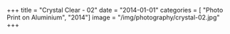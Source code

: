 +++
title = "Crystal Clear - 02"
date = "2014-01-01"
categories = [ "Photo Print on Aluminium", "2014"]
image = "/img/photography/crystal-02.jpg"
+++

